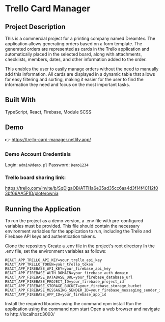 # Trello Card Manager

## Project Description
This is a commercial project for a printing company named Dreamtex.
The application allows generating orders based on a form template. The generated orders are represented as cards in the Trello application and automatically placed in the selected board, along with attachments, checklists, members, dates, and other information added to the order.

This enables the user to easily manage orders without the need to manually add this information. All cards are displayed in a dynamic table that allows for easy filtering and sorting, making it easier for the user to find the information they need and focus on the most important tasks.

## Built With
TypeScript,
React,
Firebase,
Module SCSS

## Demo
👉  https://trello-card-manager.netlify.app/

### Demo Account Credentials
Login:  `admin@demo.pl`
Password:  `Demo1234` 

### Trello board sharing link:
https://trello.com/invite/b/SqDigaOB/ATTI1a6e35ad35cc6aa4d3f14f40112f03bf66AA5F1D/ploterownia

## Running the Application
To run the project as a demo version, a .env file with pre-configured variables must be provided. 
This file should contain the necessary environment variables for the application to run, including the Trello and Firebase API keys and authentication tokens.

Clone the repository
Create a .env file in the project's root directory
In the .env file, set the environment variables as follows:
```
REACT_APP_TRELLO_API_KEY=your_trello_api_key
REACT_APP_TRELLO_TOKEN=your_trello_token
REACT_APP_FIREBASE_API_KEY=your_firebase_api_key
REACT_APP_FIREBASE_AUTH_DOMAIN=your_firebase_auth_domain
REACT_APP_FIREBASE_DATABASE_URL=your_firebase_database_url
REACT_APP_FIREBASE_PROJECT_ID=your_firebase_project_id
REACT_APP_FIREBASE_STORAGE_BUCKET=your_firebase_storage_bucket
REACT_APP_FIREBASE_MESSAGING_SENDER_ID=your_firebase_messaging_sender_id
REACT_APP_FIREBASE_APP_ID=your_firebase_app_id
```
Install the required libraries using the command npm install
Run the application using the command npm start
Open a web browser and navigate to http://localhost:3000/
